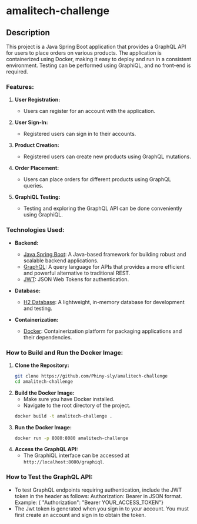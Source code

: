 # amalitech-challenge

## Description
This project is a Java Spring Boot application that provides a GraphQL API for users to place orders on various products. The application is containerized using Docker, making it easy to deploy and run in a consistent environment. Testing can be performed using GraphiQL, and no front-end is required.

### Features:

1. **User Registration:**
    - Users can register for an account with the application.

2. **User Sign-In:**
    - Registered users can sign in to their accounts.

3. **Product Creation:**
    - Registered users can create new products using GraphQL mutations.
   
4. **Order Placement:**
    - Users can place orders for different products using GraphQL queries.
    
5. **GraphiQL Testing:**
    - Testing and exploring the GraphQL API can be done conveniently using GraphiQL.

### Technologies Used:

- **Backend:**
    - [Java Spring Boot](https://spring.io/projects/spring-boot): A Java-based framework for building robust and scalable backend applications.
    - [GraphQL](https://graphql.org/): A query language for APIs that provides a more efficient and powerful alternative to traditional REST.
    - [JWT](https://jwt.io/): JSON Web Tokens for authentication.

- **Database:**
    - [H2 Database](https://www.h2database.com/): A lightweight, in-memory database for development and testing.

- **Containerization:**
    - [Docker](https://www.docker.com/): Containerization platform for packaging applications and their dependencies.

### How to Build and Run the Docker Image:

1. **Clone the Repository:**
   ```bash
   git clone https://github.com/Phiny-sly/amalitech-challenge
   cd amalitech-challenge
   ```
2. **Build the Docker Image:**
   - Make sure you have Docker installed.
   - Navigate to the root directory of the project.
   ```bash
   docker build -t amalitech-challenge .
   ```
3. **Run the Docker Image:**
   ```bash
   docker run -p 8080:8080 amalitech-challenge
   ```
4. **Access the GraphQL API:**
    - The GraphiQL interface can be accessed at `http://localhost:8080/graphiql`.
   
### How to Test the GraphQL API:

- To test GraphQL endpoints requiring authentication, include the JWT token in the header as follows:
  Authorization: Bearer <your-token> in JSON format. Example: {
  "Authorization": "Bearer YOUR_ACCESS_TOKEN"}
- The Jwt token is generated when you sign in to your account. You must first create an account and sign in to obtain the token.